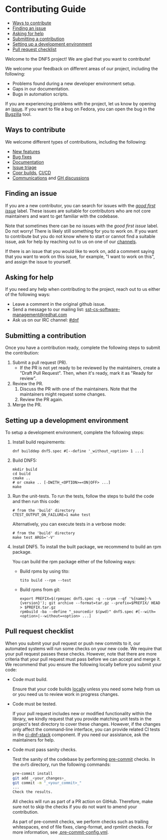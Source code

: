 # Contributing Guide

* [Ways to contribute](#ways-to-contribute)
* [Finding an issue](#finding-an-issue)
* [Asking for help](#asking-for-help)
* [Submitting a contribution](#submitting-a-contribution)
* [Setting up a development environment](#setting-up-a-development-environment)
* [Pull request checklist](#pull-request-checklist)

Welcome to the DNF5 project! We are glad that you want to contribute!

We welcome your feedback on different areas of our project, including the following:

* Problems found during a new developer environment setup.
* Gaps in our documentation.
* Bugs in automation scripts.

If you are experiencing problems with the project, let us know by opening an
[issue](https://github.com/rpm-software-management/dnf5/issues/new).
If you want to file a bug on Fedora, you can open the bug in the
[Bugzilla](https://bugzilla.redhat.com/enter_bug.cgi?product=Fedora&component=dnf5) tool.

## Ways to contribute

We welcome different types of contributions, including the following:

* [New features](https://github.com/rpm-software-management/dnf5/labels/RFE)
* [Bug fixes](https://bugzilla.redhat.com/buglist.cgi?bug_status=__open__&product=Fedora&component=dnf5)
* [Documentation](https://dnf5.readthedocs.io)
* [Issue triage](https://github.com/rpm-software-management/dnf5/issues)
* [Copr builds](https://copr.fedorainfracloud.org/coprs/rpmsoftwaremanagement/), [CI/CD](https://github.com/rpm-software-management/dnf5/actions)
* [Communications](#asking-for-help) and [GH discussions](https://github.com/rpm-software-management/dnf5/discussions)

## Finding an issue

If you are a new contributor, you can search for issues with the
[_good first issue_](https://github.com/rpm-software-management/dnf5/labels/good%20first%20issue) label.
These issues are suitable for contributors who are not core maintainers and want to get familiar with the codebase.

Note that sometimes there can be no issues with the _good first issue_ label. Do not worry! There is likely still
something for you to work on. If you want to contribute but you do not know where to start or cannot find a suitable
issue, ask for help by reaching out to us on one of our [channels](#asking-for-help).

If there is an issue that you would like to work on, add a comment saying
that you want to work on this issue, for example, "I want to work on this", and assign the issue to yourself.

## Asking for help

If you need any help when contributing to the project, reach out to us either of the following ways:

* Leave a comment in the original github issue.
* Send a message to our mailing list: [sst-cs-software-management@redhat.com](mailto:sst-cs-software-management@redhat.com)
* Ask us on our IRC channel: [#dnf](irc:/chat.libera.org/#dnf)

## Submitting a contribution

Once you have a contribution ready, complete the following steps to submit the contribution:

1. Submit a pull request (PR).
    * If the PR is not yet ready to be reviewed by the maintainers, create a
      "Draft Pull Request". Then, when it's ready, mark it as "Ready for
      review".
2. Review the PR.
   1. Discuss the PR with one of the maintainers. Note that the maintainers might request some changes.
   2. Review the PR again.
3. Merge the PR.

## Setting up a development environment

To setup a development environment, complete the following steps:

1. Install build requirements:

   ```
   dnf builddep dnf5.spec #[--define '_without_<option> 1 ...]
   ```

2. Build DNF5:

   ```
   mkdir build
   cd build
   cmake ..
   # or cmake .. [-DWITH_<OPTION>=<ON|OFF> ...]
   make
   ```

3. Run the unit-tests. To run the tests, follow the steps to build the code and then run this code:

   ```
   # from the 'build' directory
   CTEST_OUTPUT_ON_FAILURE=1 make test
   ```

   Alternatively, you can execute tests in a verbose mode:

   ```
   # from the 'build' directory
   make test ARGS='-V'
   ```

4. Install DNF5. To install the built package, we recommend to build an rpm package.

   You can build the rpm package either of the following ways:

   - Build rpms by using tito:

     ```
     tito build --rpm --test
     ```

   - Build rpms from git:

     ```
     export PREFIX=$(rpmspec dnf5.spec -q --srpm --qf '%{name}-%{version}'); git archive --format=tar.gz --prefix=$PREFIX/ HEAD > $PREFIX.tar.gz
     rpmbuild -ba --define "_sourcedir $(pwd)" dnf5.spec #[--with=<option>|--without=<option> ...]
     ```

## Pull request checklist

When you submit your pull request or push new commits to it, our automated
systems will run some checks on your new code. We require that your pull request
passes these checks. However, note that there are more criteria that your pull request must pass before we can
accept and merge it. We recommend that you ensure the following locally
before you submit your code:

* Code must build.

  Ensure that your code builds [locally](#setting-up-a-development-environment) unless you need some help from us or you need us
  to review work in progress changes.

* Code must be tested.

  If your pull request includes new or modified functionality within the library, we kindly request that you provide
  matching unit tests in the project's test directory to cover these changes. However, if the changes only affect
  the command-line interface, you can provide related CI tests in the
  [ci-dnf-stack](https://github.com/rpm-software-management/ci-dnf-stack) component.
  If you need our assistance, ask the maintainers for help.

* Code must pass sanity checks.

  Test the sanity of the codebase by performing [pre-commit](https://pre-commit.com/) checks.
  In the `dnf5` directory, run the following commands:

  ```bash
  pre-commit install
  git add _<your_changes>_
  git commit -m "_<your_commit>_"
  ...
  Check the results.

  ```

  All checks will run as part of a PR action on GitHub. Therefore, make sure not to skip the checks if you do not
  want to amend your contribution.

  As part of pre-commit checks, we perform checks such as trailing whitespaces, end of file fixes, clang-format,
  and rpmlint checks. For more information,
  see [.pre-commit-config.yml](https://github.com/rpm-software-management/dnf5/blob/main/.pre-commit-config.yaml).
